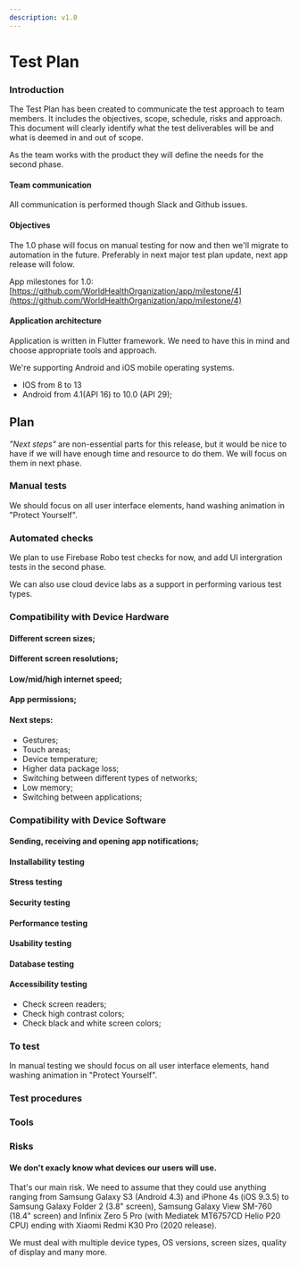 ```yaml
---
description: v1.0
---
```


# Test Plan

### Introduction

The Test Plan has been created to communicate the test approach to team members. It includes the objectives, scope, schedule, risks and approach. This document will clearly identify what the test deliverables will be and what is deemed in and out of scope.

As the team works with the product they will define the needs for the second phase.

#### Team communication

All communication is performed though Slack and Github issues.

#### Objectives

The 1.0 phase will focus on manual testing for now and then we'll migrate to automation in the future. Preferably in next major test plan update, next app release will folow.

App milestones for 1.0:  
[https://github.com/WorldHealthOrganization/app/milestone/4](https://github.com/WorldHealthOrganization/app/milestone/4)

#### Application architecture

Application is written in Flutter framework. We need to have this in mind and choose appropriate tools and approach.

We're supporting Android and iOS mobile operating systems.

* IOS from 8 to 13
* Android from 4.1\(API 16\) to 10.0 \(API 29\);

## Plan

_"Next steps"_ are non-essential parts for this release, but it would be nice to have if we will have enough time and resource to do them. We will focus on them in next phase.

### Manual tests

We should focus on all user interface elements, hand washing animation in "Protect Yourself".

### Automated checks

We plan to use Firebase Robo test checks for now, and add UI intergration tests in the second phase.

We can also use cloud device labs as a support in performing various test types.

### Compatibility with Device Hardware

#### Different screen sizes;

#### Different screen resolutions;

#### Low/mid/high internet speed;

#### App permissions;

#### Next steps:

* Gestures;
* Touch areas;
* Device temperature;
* Higher data package loss;
* Switching between different types of networks;
* Low memory;
* Switching between applications;

### Compatibility with Device Software

#### Sending, receiving and opening app notifications;



#### Installability testing

#### Stress testing

#### Security testing

#### Performance testing

#### Usability testing

#### Database testing

#### Accessibility testing

* Check screen readers;
* Check high contrast colors;
* Check black and white screen colors;

### To test

In manual testing we should focus on all user interface elements, hand washing animation in "Protect Yourself".

### Test procedures

### Tools

### Risks

#### We don't exacly know what devices our users will use.

That's our main risk. We need to assume that they could use anything ranging from Samsung Galaxy S3 \(Android 4.3\) and iPhone 4s \(iOS 9.3.5\) to Samsung Galaxy Folder 2 \(3.8" screen\), Samsung Galaxy View SM-760 \(18.4" screen\) and Infinix Zero 5 Pro \(with Mediatek MT6757CD Helio P20 CPU\) ending with Xiaomi Redmi K30 Pro \(2020 release\).

We must deal with multiple device types, OS versions, screen sizes, quality of display and many more. 











